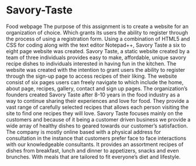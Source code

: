 # Savory-Taste
Food webpage
The purpose of this assignment is to create a website for an organization of choice. Which grants its users the ability to register through the process of using a registration form. Using a combination of HTML5 and CSS for coding along with the text editor Notepad++, Savory Taste a six to eight page website was created.
Savory Taste, a static website created by a team of three individuals provides easy to make, affordable, unique savory recipe dishes to individuals interested in having fun in the kitchen. The website was created with the intention to grant users the ability to register through the sign-up page to access recipes of their liking. The website consist of six pages users can freely navigate to which include the home, about page, recipes, gallery, contact and sign up pages. The organization’s founders created Savory Taste after 8-10 years in the food industry as a way to continue sharing their experiences and love for food. They provide a vast range of carefully selected recipes that allows each person visiting the site to find one recipes they will love.
Savory Taste focuses mainly on the customers and because of it being a customer driven business we provide a wide array of healthy dishes to geared towards our customer’s satisfaction. The company is mostly online based with a physical address for consultation in the instance that customers prefer face to face interactions with our knowledgeable consultants. It provides an assortment recipes of dishes from breakfast, lunch and dinner to appetizers, snacks and even brunches. With meals that are tailored to fit everyone’s diet and lifestyle.

